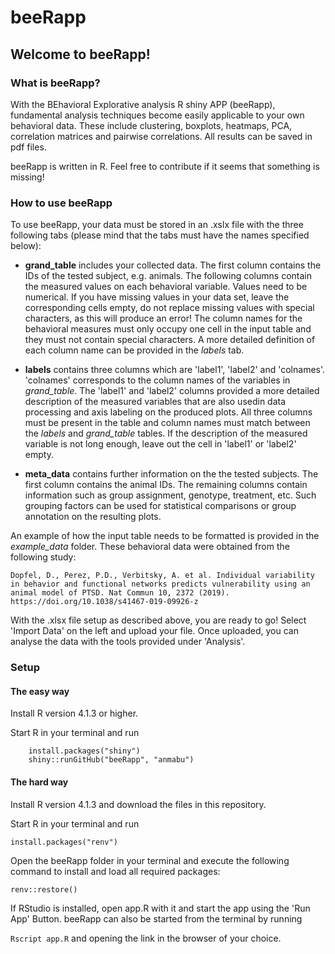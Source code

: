 # beeRapp
## Welcome to beeRapp! 
### What is beeRapp?
With the BEhavioral Explorative analysis R shiny APP (beeRapp), fundamental analysis techniques become easily applicable to your own behavioral data. 
These include clustering, boxplots, heatmaps, PCA, correlation matrices and pairwise correlations.
All results can be saved in pdf files.


beeRapp is written in R. Feel free to contribute if it seems that something is missing!
 
### How to use beeRapp 
To use beeRapp, your data must be stored in an .xslx file with the three following tabs (please mind that the tabs must have the names specified below):  
- __grand_table__ includes your collected data. The first column contains the IDs of the tested subject, e.g. animals. 
The following columns contain the measured values on each behavioral variable. Values need to be numerical. If you have missing values in your data set, leave the corresponding cells empty, do not replace missing values with special characters, as this will produce an error!
The column names for the behavioral measures must only occupy one cell in the input table and they must not contain special characters. A more detailed definition of each column name can be provided in the _labels_ tab.

- __labels__ contains three columns which are 'label1', 'label2' and 'colnames'. 
'colnames' corresponds to the column names of the variables in _grand_table_. The 'label1' and 'label2' columns provided a more detailed description of the measured variables that are also usedin data processing and axis labeling on the produced plots. All three columns must be present in the table and column names must match between the _labels_ and _grand_table_ tables. If the description of the measured variable is not long enough, leave out the cell in 'label1' or 'label2' empty.

- __meta_data__ contains further information on the the tested subjects. The first column contains the animal IDs. The remaining columns contain information such as group assignment, genotype, treatment, etc. Such grouping factors can be used for statistical comparisons or group annotation on the resulting plots. 
                         
An example of how the input table needs to be formatted is provided in the _example_data_ folder. These behavioral data were obtained from the following study:

```
Dopfel, D., Perez, P.D., Verbitsky, A. et al. Individual variability in behavior and functional networks predicts vulnerability using an animal model of PTSD. Nat Commun 10, 2372 (2019). https://doi.org/10.1038/s41467-019-09926-z
```

With the .xlsx file setup as described above, you are ready to go! Select 'Import Data' on the left and upload your file. Once uploaded, you can analyse the data with the tools provided under 'Analysis'.

### Setup

#### The easy way
Install R version 4.1.3 or higher. 

Start R in your terminal and run

```
	install.packages("shiny")
	shiny::runGitHub("beeRapp", "anmabu")
```


#### The hard way
Install R version 4.1.3 and download the files in this repository. 

Start R in your terminal and run

`
install.packages("renv")
`

Open the beeRapp folder in your terminal and execute the following command to install and load all required packages:

`
	renv::restore()
`

If RStudio is installed, open app.R with it and start the app using the 'Run App' Button. 
beeRapp can also be started from the terminal by running  

`
	Rscript app.R
`
and opening the link in the browser of your choice. 
